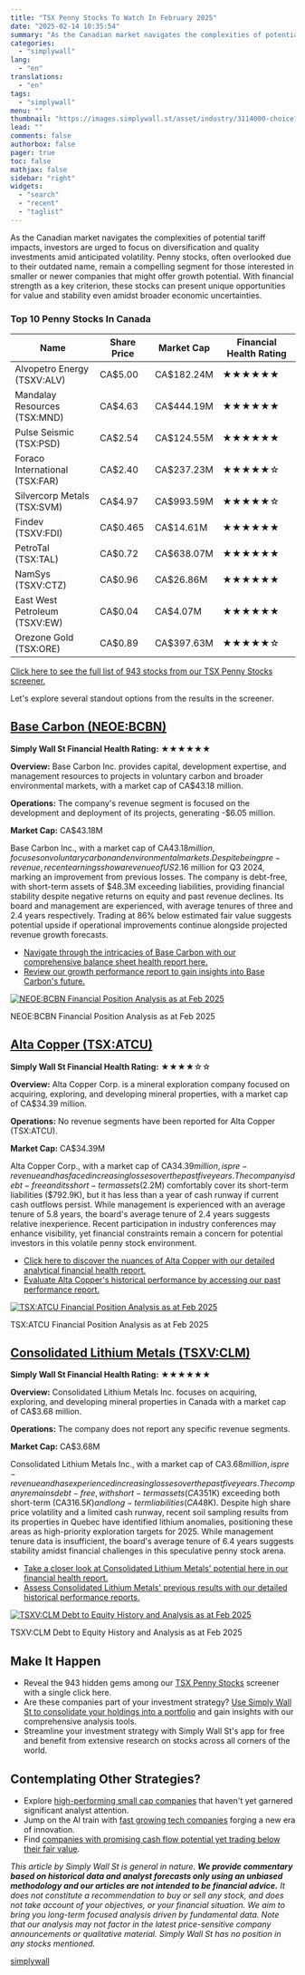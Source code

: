 ```yaml
---
title: "TSX Penny Stocks To Watch In February 2025"
date: "2025-02-14 10:35:54"
summary: "As the Canadian market navigates the complexities of potential tariff impacts, investors are urged to focus on diversification and quality investments amid anticipated volatility. Penny stocks, often overlooked due to their outdated name, remain a compelling segment for those interested in smaller or newer companies that might offer growth potential...."
categories:
  - "simplywall"
lang:
  - "en"
translations:
  - "en"
tags:
  - "simplywall"
menu: ""
thumbnail: "https://images.simplywall.st/asset/industry/3114000-choice1-main-header/1585186850497"
lead: ""
comments: false
authorbox: false
pager: true
toc: false
mathjax: false
sidebar: "right"
widgets:
  - "search"
  - "recent"
  - "taglist"
---
```


As the Canadian market navigates the complexities of potential tariff impacts, investors are urged to focus on diversification and quality investments amid anticipated volatility. Penny stocks, often overlooked due to their outdated name, remain a compelling segment for those interested in smaller or newer companies that might offer growth potential. With financial strength as a key criterion, these stocks can present unique opportunities for value and stability even amidst broader economic uncertainties.

### Top 10 Penny Stocks In Canada

| **Name** | **Share Price** | **Market Cap** | **Financial Health Rating** |
| --- | --- | --- | --- |
| Alvopetro Energy (TSXV:ALV) | CA$5.00 | CA$182.24M | ★★★★★★ |
| Mandalay Resources (TSX:MND) | CA$4.63 | CA$444.19M | ★★★★★★ |
| Pulse Seismic (TSX:PSD) | CA$2.54 | CA$124.55M | ★★★★★★ |
| Foraco International (TSX:FAR) | CA$2.40 | CA$237.23M | ★★★★★☆ |
| Silvercorp Metals (TSX:SVM) | CA$4.97 | CA$993.59M | ★★★★★☆ |
| Findev (TSXV:FDI) | CA$0.465 | CA$14.61M | ★★★★★★ |
| PetroTal (TSX:TAL) | CA$0.72 | CA$638.07M | ★★★★★★ |
| NamSys (TSXV:CTZ) | CA$0.96 | CA$26.86M | ★★★★★★ |
| East West Petroleum (TSXV:EW) | CA$0.04 | CA$4.07M | ★★★★★★ |
| Orezone Gold (TSX:ORE) | CA$0.89 | CA$397.63M | ★★★★★☆ |

[Click here to see the full list of 943 stocks from our TSX Penny Stocks screener.](https://simplywall.st/discover/investing-ideas/415368/financially-fit-penny-stocks/ca)

Let's explore several standout options from the results in the screener.

[Base Carbon (NEOE:BCBN)](https://simplywall.st/stocks/ca/commercial-services/neoe-bcbn/base-carbon-shares)
-----------------------------------------------------------------------------------------------------------

**Simply Wall St Financial Health Rating:** ★★★★★★

**Overview:** Base Carbon Inc. provides capital, development expertise, and management resources to projects in voluntary carbon and broader environmental markets, with a market cap of CA$43.18 million.

**Operations:** The company's revenue segment is focused on the development and deployment of its projects, generating -$6.05 million.

**Market Cap:** CA$43.18M

Base Carbon Inc., with a market cap of CA$43.18 million, focuses on voluntary carbon and environmental markets. Despite being pre-revenue, recent earnings show a revenue of US$2.16 million for Q3 2024, marking an improvement from previous losses. The company is debt-free, with short-term assets of $48.3M exceeding liabilities, providing financial stability despite negative returns on equity and past revenue declines. Its board and management are experienced, with average tenures of three and 2.4 years respectively. Trading at 86% below estimated fair value suggests potential upside if operational improvements continue alongside projected revenue growth forecasts.

* [Navigate through the intricacies of Base Carbon with our comprehensive balance sheet health report here.](https://simplywall.st/stocks/ca/commercial-services/neoe-bcbn/base-carbon-shares/health)
* [Review our growth performance report to gain insights into Base Carbon's future.](https://simplywall.st/stocks/ca/commercial-services/neoe-bcbn/base-carbon-shares/future)

[![NEOE:BCBN Financial Position Analysis as at Feb 2025](https://images.simplywall.st/company/2f7e71e0-bd67-4cab-a36d-a8b270b4d680/chart/financial-position-analysis)](https://simplywall.st/stocks/ca/commercial-services/neoe-bcbn/base-carbon-shares/health)

NEOE:BCBN Financial Position Analysis as at Feb 2025

[Alta Copper (TSX:ATCU)](https://simplywall.st/stocks/ca/materials/tsx-atcu/alta-copper-shares)
-----------------------------------------------------------------------------------------------

**Simply Wall St Financial Health Rating:** ★★★★☆☆

**Overview:** Alta Copper Corp. is a mineral exploration company focused on acquiring, exploring, and developing mineral properties, with a market cap of CA$34.39 million.

**Operations:** No revenue segments have been reported for Alta Copper (TSX:ATCU).

**Market Cap:** CA$34.39M

Alta Copper Corp., with a market cap of CA$34.39 million, is pre-revenue and has faced increasing losses over the past five years. The company is debt-free and its short-term assets ($2.2M) comfortably cover its short-term liabilities ($792.9K), but it has less than a year of cash runway if current cash outflows persist. While management is experienced with an average tenure of 5.8 years, the board's average tenure of 2.4 years suggests relative inexperience. Recent participation in industry conferences may enhance visibility, yet financial constraints remain a concern for potential investors in this volatile penny stock environment.

* [Click here to discover the nuances of Alta Copper with our detailed analytical financial health report.](https://simplywall.st/stocks/ca/materials/tsx-atcu/alta-copper-shares/health)
* [Evaluate Alta Copper's historical performance by accessing our past performance report.](https://simplywall.st/stocks/ca/materials/tsx-atcu/alta-copper-shares/past)

[![TSX:ATCU Financial Position Analysis as at Feb 2025](https://images.simplywall.st/company/ad65bae2-3d99-444e-a426-90c402ee86a9/chart/financial-position-analysis)](https://simplywall.st/stocks/ca/materials/tsx-atcu/alta-copper-shares/health)

TSX:ATCU Financial Position Analysis as at Feb 2025

[Consolidated Lithium Metals (TSXV:CLM)](https://simplywall.st/stocks/ca/materials/tsxv-clm/consolidated-lithium-metals-shares)
-------------------------------------------------------------------------------------------------------------------------------

**Simply Wall St Financial Health Rating:** ★★★★★★

**Overview:** Consolidated Lithium Metals Inc. focuses on acquiring, exploring, and developing mineral properties in Canada with a market cap of CA$3.68 million.

**Operations:** The company does not report any specific revenue segments.

**Market Cap:** CA$3.68M

Consolidated Lithium Metals Inc., with a market cap of CA$3.68 million, is pre-revenue and has experienced increasing losses over the past five years. The company remains debt-free, with short-term assets (CA$351K) exceeding both short-term (CA$316.5K) and long-term liabilities (CA$48K). Despite high share price volatility and a limited cash runway, recent soil sampling results from its properties in Quebec have identified lithium anomalies, positioning these areas as high-priority exploration targets for 2025. While management tenure data is insufficient, the board's average tenure of 6.4 years suggests stability amidst financial challenges in this speculative penny stock arena.

* [Take a closer look at Consolidated Lithium Metals' potential here in our financial health report.](https://simplywall.st/stocks/ca/materials/tsxv-clm/consolidated-lithium-metals-shares/health)
* [Assess Consolidated Lithium Metals' previous results with our detailed historical performance reports.](https://simplywall.st/stocks/ca/materials/tsxv-clm/consolidated-lithium-metals-shares/past)

[![TSXV:CLM Debt to Equity History and Analysis as at Feb 2025](https://images.simplywall.st/company/8b70e062-b026-4940-b209-fbd62636f748/chart/debt-equity-history-analysis)](https://simplywall.st/stocks/ca/materials/tsxv-clm/consolidated-lithium-metals-shares/health)

TSXV:CLM Debt to Equity History and Analysis as at Feb 2025

Make It Happen
--------------

* Reveal the 943 hidden gems among our  [TSX Penny Stocks](https://simplywall.st/discover/investing-ideas/415368/financially-fit-penny-stocks/ca) screener with a single click here.
* Are these companies part of your investment strategy? [Use Simply Wall St to consolidate your holdings into a portfolio](https://simplywall.st/features/portfolio) and gain insights with our comprehensive analysis tools.
* Streamline your investment strategy with Simply Wall St's app for free and benefit from extensive research on stocks across all corners of the world.

Contemplating Other Strategies?
-------------------------------

* Explore [high-performing small cap companies](https://simplywall.st/discover/investing-ideas/152/undiscovered-gems-with-strong-fundamentals/ca) that haven't yet garnered significant analyst attention.
* Jump on the AI train with [fast growing tech companies](https://simplywall.st/discover/investing-ideas/215171/high-growth-tech-and-ai-stocks/ca) forging a new era of innovation.
* Find [companies with promising cash flow potential yet trading below their fair value](https://simplywall.st/discover/investing-ideas/168/undervalued-stocks-based-on-cash-flows/ca).

 *This article by Simply Wall St is general in nature. **We provide commentary based on historical data
and analyst forecasts only using an unbiased methodology and our articles are not intended to be financial advice.** It does not constitute a recommendation to buy or sell any stock, and does not take account of your objectives, or your
financial situation. We aim to bring you long-term focused analysis driven by fundamental data.
Note that our analysis may not factor in the latest price-sensitive company announcements or qualitative material.
Simply Wall St has no position in any stocks mentioned.*

[simplywall](https://simplywall.st/stocks/ca/commercial-services/neoe-bcbn/base-carbon-shares/news/tsx-penny-stocks-to-watch-in-february-2025-6)
